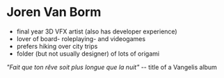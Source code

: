 # Joren Van Borm
- final year 3D VFX artist (also has developer experience)
- lover of board- roleplaying- and videogames
- prefers hiking over city trips
- folder (but not usually designer) of lots of origami

_"Fait que ton rêve soit plus longue que la nuit"_
-- title of a Vangelis album
